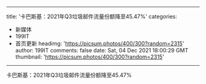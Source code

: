 
---
title: '卡巴斯基：2021年Q3垃圾邮件流量份额降至45.47%'
categories: 
 - 新媒体
 - 199IT
 - 首页更新
headimg: 'https://picsum.photos/400/300?random=2315'
author: 199IT
comments: false
date: Sat, 04 Dec 2021 18:00:29 GMT
thumbnail: 'https://picsum.photos/400/300?random=2315'
---

<div>   
卡巴斯基：2021年Q3垃圾邮件流量份额降至45.47%  
</div>
            